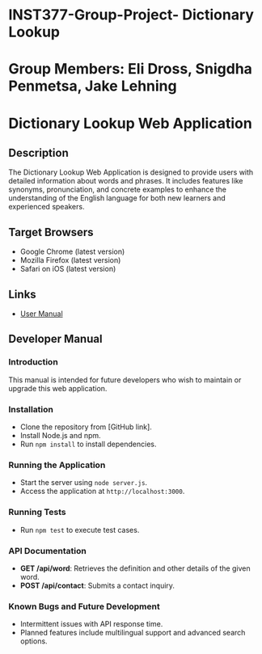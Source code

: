 # INST377-Group-Project- Dictionary Lookup

# Group Members: Eli Dross, Snigdha Penmetsa, Jake Lehning


# Dictionary Lookup Web Application

## Description

The Dictionary Lookup Web Application is designed to provide users with detailed information about words and phrases. It includes features like synonyms, pronunciation, and concrete examples to enhance the understanding of the English language for both new learners and experienced speakers.

## Target Browsers

- Google Chrome (latest version)
- Mozilla Firefox (latest version)
- Safari on iOS (latest version)

## Links

- [User Manual](link-to-user-manual)

## Developer Manual

### Introduction

This manual is intended for future developers who wish to maintain or upgrade this web application.

### Installation

- Clone the repository from [GitHub link].
- Install Node.js and npm.
- Run `npm install` to install dependencies.

### Running the Application

- Start the server using `node server.js`.
- Access the application at `http://localhost:3000`.

### Running Tests

- Run `npm test` to execute test cases.

### API Documentation

- **GET /api/word**: Retrieves the definition and other details of the given word.
- **POST /api/contact**: Submits a contact inquiry.

### Known Bugs and Future Development

- Intermittent issues with API response time.
- Planned features include multilingual support and advanced search options.
